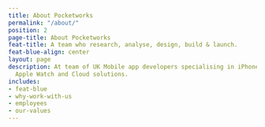 ```yaml
---
title: About Pocketworks
permalink: "/about/"
position: 2
page-title: About Pocketworks
feat-title: A team who research, analyse, design, build & launch.
feat-blue-align: center
layout: page
description: At team of UK Mobile app developers specialising in iPhone, Android,
  Apple Watch and Cloud solutions.
includes:
- feat-blue
- why-work-with-us
- employees
- our-values
---
```


